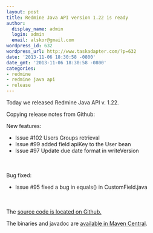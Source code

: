 ```yaml
---
layout: post
title: Redmine Java API version 1.22 is ready
author:
  display_name: admin
  login: admin
  email: alskor@gmail.com
wordpress_id: 632
wordpress_url: http://www.taskadapter.com/?p=632
date: '2013-11-06 18:30:58 -0800'
date_gmt: '2013-11-06 18:30:58 -0800'
categories:
- redmine
- redmine java api
- release
---
```

<p>Today we released Redmine Java API v. 1.22.</p>
<p>Copying release notes from Github:</p>
<p>New features:</p>
<ul>
<li>Issue #102 Users Groups retrieval</li>
<li>Issue #99 added field apiKey to the User bean</li>
<li>Issue #97 Update due date format in writeVersion</li><br />
</ul><br />
Bug fixed:</p>
<ul>
<li>Issue #95 fixed a bug in equals() in CustomField.java</li><br />
</ul><br />
The <a href="https://github.com/taskadapter/redmine-java-api">source code is located on Github.</a></p>
<p>The binaries and javadoc are&nbsp;<a href="http://search.maven.org/#search%7Cgav%7C1%7Cg%3A%22com.taskadapter%22%20AND%20a%3A%22redmine-java-api%22">available in Maven Central</a>.</p>
